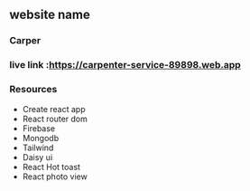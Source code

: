 ## website name 
### Carper

### live link :https://carpenter-service-89898.web.app 

### Resources 
- Create react app
- React router dom
- Firebase
- Mongodb
- Tailwind
- Daisy ui
- React Hot toast
- React photo view

